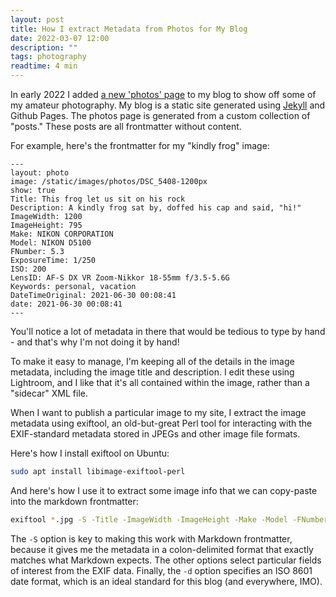 ```yaml
---
layout: post
title: How I extract Metadata from Photos for My Blog
date: 2022-03-07 12:00
description: ""
tags: photography
readtime: 4 min
---
```


In early 2022 I added [a new 'photos' page](/photos) to my blog to show off some of my amateur photography. My blog is a static site generated using [Jekyll](https://jekyllrb.com/) and Github Pages. The photos page is generated from a custom collection of "posts." These posts are all frontmatter without content.

For example, here's the frontmatter for my "kindly frog" image:

```text
---
layout: photo
image: /static/images/photos/DSC_5408-1200px
show: true
Title: This frog let us sit on his rock
Description: A kindly frog sat by, doffed his cap and said, "hi!"
ImageWidth: 1200
ImageHeight: 795
Make: NIKON CORPORATION
Model: NIKON D5100
FNumber: 5.3
ExposureTime: 1/250
ISO: 200
LensID: AF-S DX VR Zoom-Nikkor 18-55mm f/3.5-5.6G
Keywords: personal, vacation
DateTimeOriginal: 2021-06-30 00:08:41
date: 2021-06-30 00:08:41
---
```

You'll notice a lot of metadata in there that would be tedious to type by hand - and that's why I'm not doing it by hand!

To make it easy to manage, I'm keeping all of the details in the image metadata, including the image title and description. I edit these using Lightroom, and I like that it's all contained within the image, rather than a "sidecar" XML file.

When I want to publish a particular image to my site, I extract the image metadata using exiftool, an old-but-great Perl tool for interacting with the EXIF-standard metadata stored in JPEGs and other image file formats.

Here's how I install exiftool on Ubuntu:

```bash
sudo apt install libimage-exiftool-perl
```

And here's how I use it to extract some image info that we can copy-paste into the markdown frontmatter:

```bash
exiftool *.jpg -S -Title -ImageWidth -ImageHeight -Make -Model -FNumber -ExposureTime -ISO -LensID -Keywords -DateTimeOriginal -d "%Y-%m-%d %H:%M:%S"
```

The `-S` option is key to making this work with Markdown frontmatter, because it gives me the metadata in a colon-delimited format that exactly matches what Markdown expects. The other options select particular fields of interest from the EXIF data. Finally, the `-d` option specifies an ISO 8601 date format, which is an ideal standard for this blog (and everywhere, IMO).